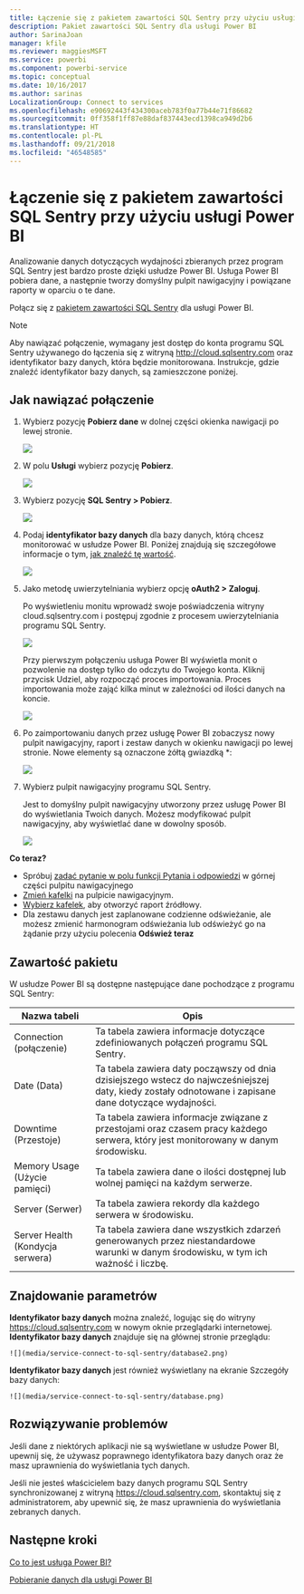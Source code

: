 ```yaml
---
title: Łączenie się z pakietem zawartości SQL Sentry przy użyciu usługi Power BI
description: Pakiet zawartości SQL Sentry dla usługi Power BI
author: SarinaJoan
manager: kfile
ms.reviewer: maggiesMSFT
ms.service: powerbi
ms.component: powerbi-service
ms.topic: conceptual
ms.date: 10/16/2017
ms.author: sarinas
LocalizationGroup: Connect to services
ms.openlocfilehash: e90692443f434300aceb783f0a77b44e71f86682
ms.sourcegitcommit: 0ff358f1ff87e88daf837443ecd1398ca949d2b6
ms.translationtype: HT
ms.contentlocale: pl-PL
ms.lasthandoff: 09/21/2018
ms.locfileid: "46548585"
---
```

# <a name="connect-to-sql-sentry-with-power-bi"></a>Łączenie się z pakietem zawartości SQL Sentry przy użyciu usługi Power BI
Analizowanie danych dotyczących wydajności zbieranych przez program SQL Sentry jest bardzo proste dzięki usłudze Power BI. Usługa Power BI pobiera dane, a następnie tworzy domyślny pulpit nawigacyjny i powiązane raporty w oparciu o te dane.

Połącz się z [pakietem zawartości SQL Sentry](https://app.powerbi.com/groups/me/getdata/services/sql-sentry) dla usługi Power BI.

>[!NOTE]
>Aby nawiązać połączenie, wymagany jest dostęp do konta programu SQL Sentry używanego do łączenia się z witryną http://cloud.sqlsentry.com oraz identyfikator bazy danych, która będzie monitorowana.  Instrukcje, gdzie znaleźć identyfikator bazy danych, są zamieszczone poniżej.

## <a name="how-to-connect"></a>Jak nawiązać połączenie
1. Wybierz pozycję **Pobierz dane** w dolnej części okienka nawigacji po lewej stronie.
   
   ![](media/service-connect-to-sql-sentry/pbi_getdata.png)
2. W polu **Usługi** wybierz pozycję **Pobierz**.
   
   ![](media/service-connect-to-sql-sentry/pbi_getservices.png) 
3. Wybierz pozycję **SQL Sentry  \> Pobierz**.
   
   ![](media/service-connect-to-sql-sentry/sqlsentry.png)
4. Podaj **identyfikator bazy danych** dla bazy danych, którą chcesz monitorować w usłudze Power BI. Poniżej znajdują się szczegółowe informacje o tym, [jak znaleźć tę wartość](#FindingParams).
   
   ![](media/service-connect-to-sql-sentry/img2400.png)
5. Jako metodę uwierzytelniania wybierz opcję **oAuth2 \> Zaloguj**.
   
   Po wyświetleniu monitu wprowadź swoje poświadczenia witryny cloud.sqlsentry.com i postępuj zgodnie z procesem uwierzytelniania programu SQL Sentry.
   
   ![](media/service-connect-to-sql-sentry/img6400.png)
   
   Przy pierwszym połączeniu usługa Power BI wyświetla monit o pozwolenie na dostęp tylko do odczytu do Twojego konta. Kliknij przycisk Udziel, aby rozpocząć proces importowania.  Proces importowania może zająć kilka minut w zależności od ilości danych na koncie.
   
   ![](media/service-connect-to-sql-sentry/img7400.png)
6. Po zaimportowaniu danych przez usługę Power BI zobaczysz nowy pulpit nawigacyjny, raport i zestaw danych w okienku nawigacji po lewej stronie. Nowe elementy są oznaczone żółtą gwiazdką \*:
   
   ![](media/service-connect-to-sql-sentry/img8200.png)
7. Wybierz pulpit nawigacyjny programu SQL Sentry.
   
   Jest to domyślny pulpit nawigacyjny utworzony przez usługę Power BI do wyświetlania Twoich danych. Możesz modyfikować pulpit nawigacyjny, aby wyświetlać dane w dowolny sposób.
   
   ![](media/service-connect-to-sql-sentry/img9dashboard800.png)

**Co teraz?**

* Spróbuj [zadać pytanie w polu funkcji Pytania i odpowiedzi](consumer/end-user-q-and-a.md) w górnej części pulpitu nawigacyjnego
* [Zmień kafelki](service-dashboard-edit-tile.md) na pulpicie nawigacyjnym.
* [Wybierz kafelek](consumer/end-user-tiles.md), aby otworzyć raport źródłowy.
* Dla zestawu danych jest zaplanowane codzienne odświeżanie, ale możesz zmienić harmonogram odświeżania lub odświeżyć go na żądanie przy użyciu polecenia **Odśwież teraz**

## <a name="whats-included"></a>Zawartość pakietu
W usłudze Power BI są dostępne następujące dane pochodzące z programu SQL Sentry:

| Nazwa tabeli | Opis |
| --- | --- |
| Connection (połączenie) |Ta tabela zawiera informacje dotyczące zdefiniowanych połączeń programu SQL Sentry. |
| Date (Data)<br /> |Ta tabela zawiera daty począwszy od dnia dzisiejszego wstecz do najwcześniejszej daty, kiedy zostały odnotowane i zapisane dane dotyczące wydajności. |
| Downtime (Przestoje)<br /> |Ta tabela zawiera informacje związane z przestojami oraz czasem pracy każdego serwera, który jest monitorowany w danym środowisku. |
| Memory Usage (Użycie pamięci)<br /> |Ta tabela zawiera dane o ilości dostępnej lub wolnej pamięci na każdym serwerze.<br /> |
| Server (Serwer)<br /> |Ta tabela zawiera rekordy dla każdego serwera w środowisku. |
| Server Health (Kondycja serwera)<br /> |Ta tabela zawiera dane wszystkich zdarzeń generowanych przez niestandardowe warunki w danym środowisku, w tym ich ważność i liczbę. |

<a name="FindingParams"></a>

## <a name="finding-parameters"></a>Znajdowanie parametrów
**Identyfikator bazy danych** można znaleźć, logując się do witryny <https://cloud.sqlsentry.com> w nowym oknie przeglądarki internetowej.  **Identyfikator bazy danych** znajduje się na głównej stronie przeglądu:

    ![](media/service-connect-to-sql-sentry/database2.png)

**Identyfikator bazy danych** jest również wyświetlany na ekranie Szczegóły bazy danych:

    ![](media/service-connect-to-sql-sentry/database.png)


## <a name="troubleshooting"></a>Rozwiązywanie problemów
Jeśli dane z niektórych aplikacji nie są wyświetlane w usłudze Power BI, upewnij się, że używasz poprawnego identyfikatora bazy danych oraz że masz uprawnienia do wyświetlania tych danych. 

Jeśli nie jesteś właścicielem bazy danych programu SQL Sentry synchronizowanej z witryną <https://cloud.sqlsentry.com>, skontaktuj się z administratorem, aby upewnić się, że masz uprawnienia do wyświetlania zebranych danych.

## <a name="next-steps"></a>Następne kroki
[Co to jest usługa Power BI?](power-bi-overview.md)

[Pobieranie danych dla usługi Power BI](service-get-data.md)

